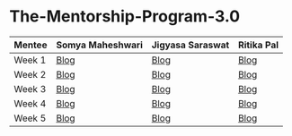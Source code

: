 # The-Mentorship-Program-3.0

| Mentee  | Somya Maheshwari | Jigyasa Saraswat | Ritika Pal |
| ------------- | ------------- | ------------- | ------------- |
| Week 1  | [Blog](https://somya22.medium.com/women-who-code-delhimentorship-3-0-week-1-6929e527b840)  | [Blog](https://alwaysjigyasa.medium.com/women-who-code-delhi-mentorship-program-3-0-week-1-8f9a1c21e82e)  | [Blog](https://palritika539.medium.com/wwcd-mentorship-program-3-0-week-1-f848384f319d)  |
| Week 2  | [Blog](https://somya22.medium.com/women-who-code-delhi-mentorship-3-0-week-2-a53bd79cb002) | [Blog](https://alwaysjigyasa.medium.com/women-who-code-delhi-mentorship-program-3-0-week-2-b9d094fb07c3) | [Blog](https://palritika539.medium.com/wwcd-mentorship-program-3-0-week-2-36ce6e388c82) |
| Week 3  | [Blog](https://somya22.medium.com/women-who-code-delhi-mentorship-3-0-week-3-dc7d1136046) | [Blog](https://alwaysjigyasa.medium.com/women-who-code-delhi-mentorship-program-3-0-week-3-78fddac7ecd8) | [Blog](https://medium.com/@palritika539/wwcd-mentorship-program-3-0-week-3-d6819bc2fd33) |
| Week 4  | [Blog](https://somya22.medium.com/women-who-code-delhi-mentorship-3-0-week-4-41c82b4c84d4) | [Blog](https://alwaysjigyasa.medium.com/women-who-code-delhi-mentorship-program-3-0-week-4-3a2e89341021) | [Blog](https://medium.com/@palritika539/wwcd-mentorship-program-3-0-week-4-205be5f38f5) |
| Week 5  | [Blog](https://somya22.medium.com/women-who-code-delhi-mentorship-3-0-week-5-b0af495e29c7) | [Blog](https://alwaysjigyasa.medium.com/women-who-code-delhi-mentorship-program-3-0-week-5-5bf77132ab) | [Blog](https://medium.com/@22732005b385/192f3c4e51b9?sk=) |
